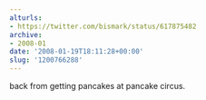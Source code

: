 ```yaml
---
alturls:
- https://twitter.com/bismark/status/617875482
archive:
- 2008-01
date: '2008-01-19T18:11:28+00:00'
slug: '1200766288'
---
```


back from getting pancakes at pancake circus.


